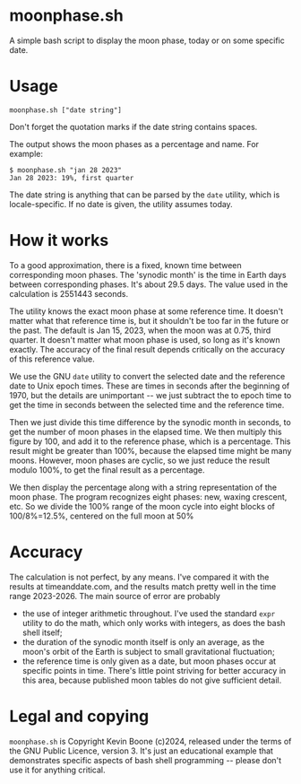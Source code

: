 # moonphase.sh

A simple bash script to display the moon phase, today or on some 
specific date.

# Usage

    moonphase.sh ["date string"]

Don't forget the quotation marks if the date string contains spaces.

The output shows the moon phases as a percentage and name. For example: 

    $ moonphase.sh "jan 28 2023"
    Jan 28 2023: 19%, first quarter

The date string is anything that can be parsed by the `date` utility,
which is locale-specific. If no date is given, the utility assumes
today.

# How it works

To a good approximation, there is a fixed, known time between corresponding
moon phases. The 'synodic month' is the time in Earth days between 
corresponding phases. It's about 29.5 days. The value used in the 
calculation is 2551443 seconds. 

The utility knows the exact moon phase at some reference time. It doesn't
matter what that reference time is, but it shouldn't be too far in the 
future or the past. The default is Jan 15, 2023, when the moon was at
0.75, third quarter. It doesn't matter what moon phase is used, so long
as it's known exactly. The accuracy of the final result depends critically
on the accuracy of this reference value. 

We use the GNU `date` utility to convert the selected date and the
reference date to Unix epoch times. These are times in seconds after the
beginning of 1970, but the details are unimportant -- we just subtract
the to epoch time to get the time in seconds between the selected time
and the reference time.

Then we just divide this time difference by the synodic month in seconds,
to get the number of moon phases in the elapsed time. We then multiply this
figure by 100, and add it to the reference phase, which is a percentage. 
This result might be greater than 100%, because the elapsed time might be
many moons. However, moon phases are cyclic, so we just reduce the result
modulo 100%, to get the final result as a percentage.

We then display the percentage along with a string representation of the
moon phase. The program recognizes eight phases: new, waxing crescent, etc.
So we divide the 100% range of the moon cycle into eight blocks of 
100/8%=12.5%, centered on the full moon at 50%

# Accuracy

The calculation is not perfect, by any means. I've compared it with the
results at timeanddate.com, and the results match pretty well in the time
range 2023-2026. The main source of error are probably

- the use of integer arithmetic throughout. I've used the standard
  `expr` utility to do the math, which only works with integers, as does
  the bash shell itself;
- the duration of the synodic month itself is only an average, as the 
  moon's orbit of the Earth is subject to small gravitational fluctuation;
- the reference time is only given as a date, but moon phases occur at
  specific points in time. There's little point striving for better 
  accuracy in this area, because published moon tables do not give
  sufficient detail.

# Legal and copying

`moonphase.sh` is Copyright Kevin Boone (c)2024, released under the terms
of the GNU Public Licence, version 3. It's just an educational example
that demonstrates specific aspects of bash shell programming -- please don't
use it for anything critical. 



